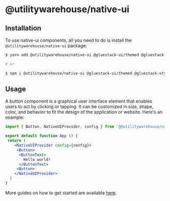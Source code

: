# @utilitywarehouse/native-ui

## Installation

To use native-ui components, all you need to do is install the
`@utilitywarehouse/native-ui` package:

```sh
$ yarn add @utilitywarehouse/native-ui @gluestack-ui/themed @gluestack-style/react react-native-svg@13.4.0

# or

$ npm i @utilitywarehouse/native-ui @gluestack-ui/themed @gluestack-style/react react-native-svg@13.4.0
```

## Usage

A button component is a graphical user interface element that enables users to act by clicking or tapping. It can be customized in size, shape, color, and behavior to fit the design of the application or website. Here's an example:

```jsx
import { Button, NativeUIProvider, config } from '@@utilitywarehouse/native-ui';

export default function App () {
 return (
    <NativeUIProvider config={config}>
     <Button>
      <ButtonText>
        Hello world!
      </ButtonText>
     <Button>
    </NativeUIProvider>
  )
}
```

More guides on how to get started are available
[here](https://gluestack.io/).
